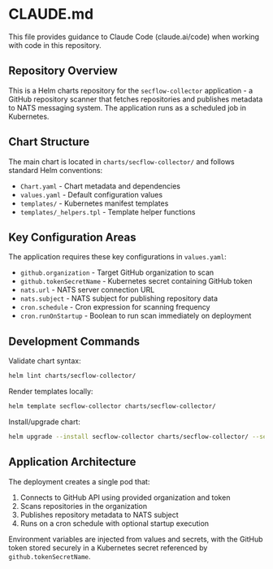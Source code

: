 # CLAUDE.md

This file provides guidance to Claude Code (claude.ai/code) when working with code in this repository.

## Repository Overview

This is a Helm charts repository for the `secflow-collector` application - a GitHub repository scanner that fetches repositories and publishes metadata to NATS messaging system. The application runs as a scheduled job in Kubernetes.

## Chart Structure

The main chart is located in `charts/secflow-collector/` and follows standard Helm conventions:
- `Chart.yaml` - Chart metadata and dependencies
- `values.yaml` - Default configuration values
- `templates/` - Kubernetes manifest templates
- `templates/_helpers.tpl` - Template helper functions

## Key Configuration Areas

The application requires these key configurations in `values.yaml`:
- `github.organization` - Target GitHub organization to scan
- `github.tokenSecretName` - Kubernetes secret containing GitHub token
- `nats.url` - NATS server connection URL
- `nats.subject` - NATS subject for publishing repository data
- `cron.schedule` - Cron expression for scanning frequency
- `cron.runOnStartup` - Boolean to run scan immediately on deployment

## Development Commands

Validate chart syntax:
```bash
helm lint charts/secflow-collector/
```

Render templates locally:
```bash
helm template secflow-collector charts/secflow-collector/
```

Install/upgrade chart:
```bash
helm upgrade --install secflow-collector charts/secflow-collector/ --set github.organization=YOUR_ORG
```

## Application Architecture

The deployment creates a single pod that:
1. Connects to GitHub API using provided organization and token
2. Scans repositories in the organization
3. Publishes repository metadata to NATS subject
4. Runs on a cron schedule with optional startup execution

Environment variables are injected from values and secrets, with the GitHub token stored securely in a Kubernetes secret referenced by `github.tokenSecretName`.